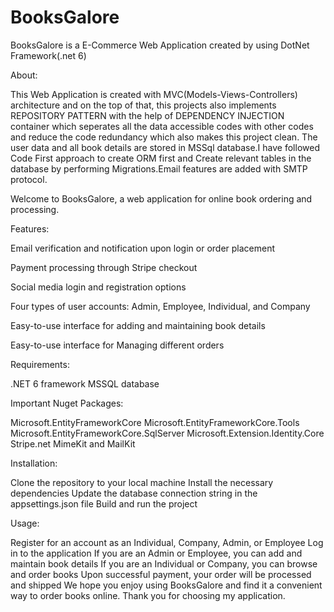 # BooksGalore
BooksGalore is a E-Commerce Web Application created by using DotNet Framework(.net 6)

About:

This Web Application is created with MVC(Models-Views-Controllers) architecture and on the top of that, this projects also implements REPOSITORY PATTERN with the help of 
DEPENDENCY INJECTION container which seperates all the data accessible codes with other codes and reduce the code redundancy which also makes this project clean. The user
data and all book details are stored in MSSql database.I have followed Code First approach to create ORM first and Create relevant tables in the database by performing 
Migrations.Email features are added with SMTP protocol.

Welcome to BooksGalore, a web application for online book ordering and processing.

Features:

Email verification and notification upon login or order placement

Payment processing through Stripe checkout

Social media login and registration options

Four types of user accounts: Admin, Employee, Individual, and Company

Easy-to-use interface for adding and maintaining book details

Easy-to-use interface for Managing different orders



Requirements:

.NET 6 framework
MSSQL database

Important Nuget Packages:

Microsoft.EntityFrameworkCore
Microsoft.EntityFrameworkCore.Tools
Microsoft.EntityFrameworkCore.SqlServer
Microsoft.Extension.Identity.Core
Stripe.net
MimeKit and MailKit

Installation:

Clone the repository to your local machine
Install the necessary dependencies
Update the database connection string in the appsettings.json file
Build and run the project

Usage:

Register for an account as an Individual, Company, Admin, or Employee
Log in to the application
If you are an Admin or Employee, you can add and maintain book details
If you are an Individual or Company, you can browse and order books
Upon successful payment, your order will be processed and shipped
We hope you enjoy using BooksGalore and find it a convenient way to order books online. Thank you for choosing my application.
